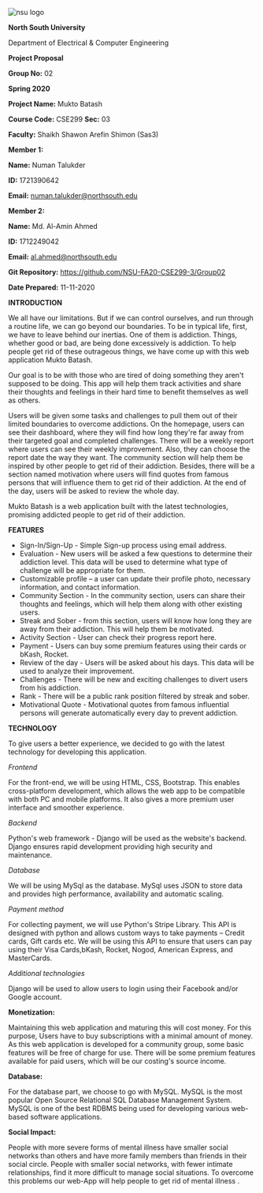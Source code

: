 ![nsu logo](https://upload.wikimedia.org/wikipedia/commons/5/5c/North-South-University-logo-03.png )


**North South University**

Department of Electrical &amp; Computer Engineering

**Project Proposal**

**Group No:** 02

**Spring 2020**

**Project Name:** Mukto Batash

**Course Code:** CSE299 **Sec:** 03

**Faculty:** Shaikh Shawon Arefin Shimon (Sas3)

**Member 1:**

**Name:** Numan Talukder

**ID:** 1721390642

**Email:** numan.talukder@northsouth.edu

**Member 2:**

**Name:** Md. Al-Amin Ahmed

**ID:** 1712249042

**Email:** al.ahmed@northsouth.edu

**Git Repository:** https://github.com/NSU-FA20-CSE299-3/Group02

**Date Prepared:** 11-11-2020

**INTRODUCTION**

We all have our limitations. But if we can control ourselves, and run through a routine life, we can go beyond our boundaries. To be in typical life, first, we have to leave behind our inertias. One of them is addiction. Things, whether good or bad, are being done excessively is addiction. To help people get rid of these outrageous things, we have come up with this web application Mukto Batash.

Our goal is to be with those who are tired of doing something they aren&#39;t supposed to be doing. This app will help them track activities and share their thoughts and feelings in their hard time to benefit themselves as well as others.

Users will be given some tasks and challenges to pull them out of their limited boundaries to overcome addictions. On the homepage, users can see their dashboard, where they will find how long they&#39;re far away from their targeted goal and completed challenges. There will be a weekly report where users can see their weekly improvement. Also, they can choose the report date the way they want. The community section will help them be inspired by other people to get rid of their addiction. Besides, there will be a section named motivation where users will find quotes from famous persons that will influence them to get rid of their addiction. At the end of the day, users will be asked to review the whole day.

Mukto Batash is a web application built with the latest technologies, promising addicted people to get rid of their addiction.

**FEATURES**

- Sign-In/Sign-Up - Simple Sign-up process using email address.
- Evaluation - New users will be asked a few questions to determine their addiction level. This data will be used to determine what type of challenge will be appropriate for them.
- Customizable profile – a user can update their profile photo, necessary information, and contact information.
- Community Section - In the community section, users can share their thoughts and feelings, which will help them along with other existing users.
- Streak and Sober - from this section, users will know how long they are away from their addiction. This will help them be motivated.
- Activity Section - User can check their progress report here.
- Payment - Users can buy some premium features using their cards or bKash, Rocket.
- Review of the day - Users will be asked about his days. This data will be used to analyze their improvement.
- Challenges - There will be new and exciting challenges to divert users from his addiction.
- Rank - There will be a public rank position filtered by streak and sober.
- Motivational Quote - Motivational quotes from famous influential persons will generate automatically every day to prevent addiction.

**TECHNOLOGY**

To give users a better experience, we decided to go with the latest technology for developing this application.

_Frontend_

For the front-end, we will be using HTML, CSS, Bootstrap. This enables cross-platform development, which allows the web app to be compatible with both PC and mobile platforms. It also gives a more premium user interface and smoother experience.

_Backend_

Python&#39;s web framework - Django will be used as the website&#39;s backend. Django ensures rapid development providing high security and maintenance.

_Database_

We will be using MySql as the database. MySql uses JSON to store data and provides high performance, availability and automatic scaling.

_Payment method_

For collecting payment, we will use Python&#39;s Stripe Library. This API is designed with python and allows custom ways to take payments – Credit cards, Gift cards etc. We will be using this API to ensure that users can pay using their Visa Cards,bKash, Rocket, Nogod, American Express, and MasterCards.

_Additional technologies_

Django will be used to allow users to login using their Facebook and/or Google account.

**Monetization:**

Maintaining this web application and maturing this will cost money. For this purpose, Users have to buy subscriptions with a minimal amount of money. As this web application is developed for a community group, some basic features will be free of charge for use. There will be some premium features available for paid users, which will be our costing&#39;s source income.

**Database:**

For the database part, we choose to go with MySQL. MySQL is the most popular Open Source Relational SQL Database Management System. MySQL is one of the best RDBMS being used for developing various web-based software applications.

**Social Impact:**

People with more severe forms of mental illness have smaller social networks than others and have more family members than friends in their social circle. People with smaller social networks, with fewer intimate relationships, find it more difficult to manage social situations. To overcome this problems our web-App will help people to get rid of mental illness .
